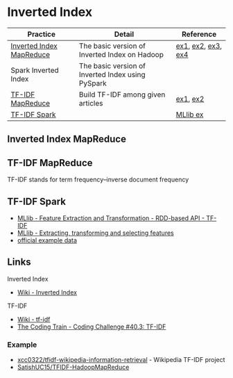 # Inverted Index

Practice|Detail|Reference
--------|------|---------
[Inverted Index MapReduce](#Inverted-Index-MapReduce)|The basic version of Inverted Index on Hadoop|[ex1](https://github.com/jvelezpo/Inverted-Index-Hadoop), [ex2](https://www.coursera.org/lecture/data-manipulation/mapreduce-examples-inverted-index-join-LzEBt), [ex3](https://pmatigakis.wordpress.com/2011/09/14/using-python-and-hadoop-streaming-to-build-an-inverted-index/), [ex4](https://www3.nd.edu/~pbui/teaching/cse.30331.fa16/challenge11.html)
Spark Inverted Index|The basic version of Inverted Index using PySpark||
[TF-IDF MapReduce](#TF-IDF-MapReduce)|Build TF-IDF among given articles|[ex1](https://github.com/SwastikUdupa/TF-IDF-hadoop), [ex2](https://github.com/devangpatel01/TF-IDF-implementation-using-map-reduce-Hadoop-python-)
[TF-IDF Spark](#TF-IDF-Spark)||[MLlib ex](https://github.com/apache/spark/blob/master/examples/src/main/python/mllib/tf_idf_example.py)

## Inverted Index MapReduce

## TF-IDF MapReduce

TF-IDF stands for term frequency–inverse document frequency

## TF-IDF Spark

* [MLlib - Feature Extraction and Transformation - RDD-based API - TF-IDF](https://spark.apache.org/docs/2.3.1/mllib-feature-extraction.html#tf-idf)
* [MLlib - Extracting, transforming and selecting features](https://spark.apache.org/docs/2.2.0/ml-features.html#tf-idf)
* [official example data](https://github.com/apache/spark/tree/master/data/mllib)

## Links

Inverted Index

* [Wiki - Inverted Index](https://en.wikipedia.org/wiki/Inverted_index)

TF-IDF

* [Wiki - tf-idf](https://en.wikipedia.org/wiki/Tf%E2%80%93idf)
* [The Coding Train - Coding Challenge #40.3: TF-IDF](https://youtu.be/RPMYV-eb6lI)

### Example

* [xcc0322/tfidf-wikipedia-information-retrieval](https://github.com/xcc0322/tfidf-wikipedia-information-retrieval) - Wikipedia TF-IDF project
* [SatishUC15/TFIDF-HadoopMapReduce](https://github.com/SatishUC15/TFIDF-HadoopMapReduce)
